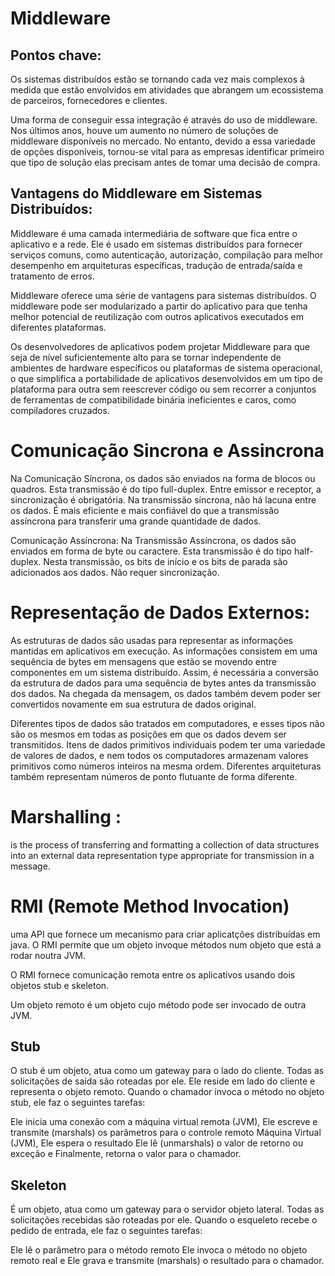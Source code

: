 # Middleware
## Pontos chave:
Os sistemas distribuídos estão se tornando cada vez mais complexos à medida que estão envolvidos em atividades que abrangem um ecossistema de parceiros, fornecedores e clientes.

Uma forma de conseguir essa integração é através do uso de middleware. Nos últimos anos, houve um aumento no número de soluções de middleware disponíveis no mercado.
No entanto, devido a essa variedade de opções disponíveis, tornou-se vital para as empresas identificar primeiro que tipo de solução elas precisam antes de tomar uma decisão de compra.

## Vantagens do Middleware em Sistemas Distribuídos:
Middleware é uma camada intermediária de software que fica entre o aplicativo e a rede. Ele é usado em sistemas distribuídos para fornecer serviços comuns, como autenticação, autorização, compilação para melhor desempenho em arquiteturas específicas, tradução de entrada/saída e tratamento de erros.

Middleware oferece uma série de vantagens para sistemas distribuídos. O middleware pode ser modularizado a partir do aplicativo para que tenha melhor potencial de reutilização com outros aplicativos executados em diferentes plataformas.

Os desenvolvedores de aplicativos podem projetar Middleware para que seja de nível suficientemente alto para se tornar independente de ambientes de hardware específicos ou plataformas de sistema operacional, o que simplifica a portabilidade de aplicativos desenvolvidos em um tipo de plataforma para outra sem reescrever código ou sem recorrer a conjuntos de ferramentas de compatibilidade binária ineficientes e caros, como compiladores cruzados.

# Comunicação Sincrona e Assincrona

Na Comunicação Síncrona, os dados são enviados na forma de blocos ou quadros. Esta transmissão é do tipo full-duplex. Entre emissor e receptor, a sincronização é obrigatória. Na transmissão síncrona, não há lacuna entre os dados. É mais eficiente e mais confiável do que a transmissão assíncrona para transferir uma grande quantidade de dados.

Comunicação Assíncrona: Na Transmissão Assíncrona, os dados são enviados em forma de byte ou caractere. Esta transmissão é do tipo half-duplex. Nesta transmissão, os bits de início e os bits de parada são adicionados aos dados. Não requer sincronização.

# Representação de Dados Externos:

As estruturas de dados são usadas para representar as informações mantidas em aplicativos em execução. As informações consistem em uma sequência de bytes em mensagens que estão se movendo entre componentes em um sistema distribuído. Assim, é necessária a conversão da estrutura de dados para uma sequência de bytes antes da transmissão dos dados. Na chegada da mensagem, os dados também devem poder ser convertidos novamente em sua estrutura de dados original.

Diferentes tipos de dados são tratados em computadores, e esses tipos não são os mesmos em todas as posições em que os dados devem ser transmitidos. Itens de dados primitivos individuais podem ter uma variedade de valores de dados, e nem todos os computadores armazenam valores primitivos como números inteiros na mesma ordem. Diferentes arquiteturas também representam números de ponto flutuante de forma diferente.

# Marshalling : 
is the process of transferring and formatting a collection of data structures into an external data representation type appropriate for transmission in a message.


# RMI (Remote Method Invocation) 

uma API que fornece
um mecanismo para criar aplicatções distribuídas em java.
O RMI permite que um objeto invoque métodos num objeto que
está a rodar noutra JVM.

O RMI fornece comunicação remota entre os aplicativos
usando dois objetos stub e skeleton.

Um objeto remoto é um objeto cujo método pode ser invocado
de outra JVM.

## Stub
O stub é um objeto, atua como um gateway para o lado do cliente.
Todas as solicitações de saída são roteadas por ele. Ele reside em
lado do cliente e representa o objeto remoto.
Quando o chamador invoca o método no objeto stub, ele faz o
seguintes tarefas:

Ele inicia uma conexão com a máquina virtual remota (JVM),
Ele escreve e transmite (marshals) os parâmetros para o controle remoto
Máquina Virtual (JVM),
Ele espera o resultado
Ele lê (unmarshals) o valor de retorno ou exceção e
Finalmente, retorna o valor para o chamador.

## Skeleton
É um objeto, atua como um gateway para o servidor
objeto lateral. Todas as solicitações recebidas são roteadas por ele.
Quando o esqueleto recebe o pedido de entrada, ele faz o
seguintes tarefas:

Ele lê o parâmetro para o método remoto
Ele invoca o método no objeto remoto real e
Ele grava e transmite (marshals) o resultado para o chamador.
